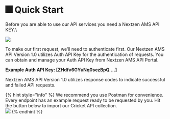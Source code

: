 # 🎆 Quick Start

Before you are able to use our API services you need a Nextzen AMS API KEY.\


![](.gitbook/assets/Screenshot\_1.png)

To make our first request, we’ll need to authenticate first. Our Nextzen AMS API Version 1.0 utilizes Auth API Key for the authentication of requests. You can obtain and manage your Auth API Key from Nextzen AMS API Portal.

**Example Auth API Key: \[**ZHdfv6GYuNq0sezBpQ**….]**

Nextzen AMS API Version 1.0 utilizes response codes to indicate successful and failed API requests.

{% hint style="info" %}
We recommend you use Postman for convenience. Every endpoint has an example request ready to be requested by you. Hit the button below to import our Cricket API collection.\
[​![](https://run.pstmn.io/button.svg)​](https://documenter.getpostman.com/view/13066863/Uz5CLdUZ)
{% endhint %}
